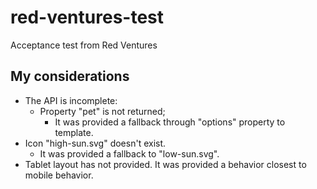 # red-ventures-test
Acceptance test from Red Ventures

## My considerations

- The API is incomplete:
    - Property "pet" is not returned;
        - It was provided a fallback through "options" property to template.
- Icon "high-sun.svg" doesn't exist.
    - It was provided a fallback to "low-sun.svg".
- Tablet layout has not provided. It was provided a behavior closest to mobile behavior.